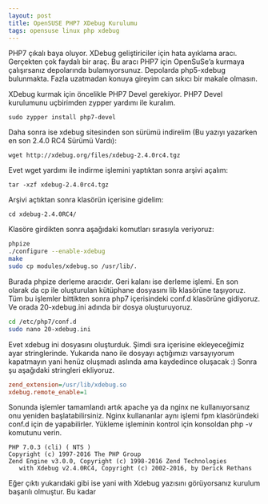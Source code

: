 ```yaml
---
layout: post
title: OpenSUSE PHP7 XDebug Kurulumu
tags: opensuse linux php xdebug
---
```


PHP7 çıkalı baya oluyor. XDebug geliştiriciler için hata ayıklama aracı. Gerçekten çok faydalı bir araç. Bu aracı PHP7 için OpenSuSe’a kurmaya çalışırsanız depolarında bulamıyorsunuz. Depolarda php5-xdebug bulunmakta. Fazla uzatmadan konuya gireyim can sıkıcı bir makale olmasın.
<!--more-->
XDebug kurmak için öncelikle PHP7 Devel gerekiyor. PHP7 Devel kurulumunu uçbirimden zypper yardımı ile kuralım.

`sudo zypper install php7-devel`

Daha sonra ise xdebug sitesinden son sürümü indirelim (Bu yazıyı yazarken en son 2.4.0 RC4 Sürümü Vardı):

`wget http://xdebug.org/files/xdebug-2.4.0rc4.tgz`

Evet wget yardımı ile indirme işlemini yaptıktan sonra arşivi açalım:

`tar -xzf xdebug-2.4.0rc4.tgz`

Arşivi açtıktan sonra klasörün içerisine gidelim:

`cd xdebug-2.4.0RC4/`

Klasöre girdikten sonra aşağıdaki komutları sırasıyla veriyoruz:

```bash
phpize
./configure --enable-xdebug
make
sudo cp modules/xdebug.so /usr/lib/.
```

Burada phpize derleme aracıdır. Geri kalanı ise derleme işlemi. En son olarak da cp ile oluşturulan kütüphane dosyasını lib klasörüne taşıyoruz. Tüm bu işlemler bittikten sonra php7 içerisindeki conf.d klasörüne gidiyoruz. Ve orada 20-xdebug.ini adında bir dosya oluşturuyoruz.

```bash
cd /etc/php7/conf.d
sudo nano 20-xdebug.ini
```

Evet xdebug ini dosyasını oluşturduk. Şimdi sıra içerisine ekleyeceğimiz ayar stringlerinde. Yukarıda nano ile dosyayı açtığımızı varsayıyorum kapatmayın yani henüz oluşmadı aslında ama kaydedince oluşacak :) Sonra şu aşağıdaki stringleri ekliyoruz.

```ini
zend_extension=/usr/lib/xdebug.so
xdebug.remote_enable=1
```

Sonunda işlemler tamamlandı artık apache ya da nginx ne kullanıyorsanız onu yeniden başlatabilirsiniz. Nginx kullananlar aynı işlemi fpm klasöründeki conf.d için de yapabilirler. Yükleme işleminin kontrol için konsoldan php -v komutunu verin.

```
PHP 7.0.3 (cli) ( NTS )
Copyright (c) 1997-2016 The PHP Group
Zend Engine v3.0.0, Copyright (c) 1998-2016 Zend Technologies
   with Xdebug v2.4.0RC4, Copyright (c) 2002-2016, by Derick Rethans
```

Eğer çıktı yukarıdaki gibi ise yani with Xdebug yazısını görüyorsanız kurulum başarılı olmuştur. Bu kadar